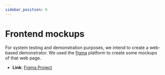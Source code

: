 ```yaml
---
sidebar_position: 6
--- 
```


# Frontend mockups

For system testing and demonstration purposes, we intend to create a web-based demonstrator. We used the [figma](https://www.figma.com/) platform to create some mockups of that web page.

- **Link**: [Figma Project](https://www.figma.com/proto/6llkBmZxHdsxPmyQXyqsUS/Figma-Website-Template---Landing-Page-(Free)-(Community)?node-id=0-88&t=qYILY9Lmz1l9Dh8u-1)

